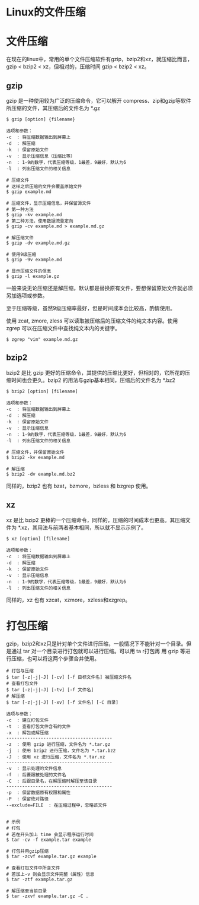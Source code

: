 # Linux的文件压缩

# 文件压缩

在现在的linux中，常用的单个文件压缩软件有gzip，bzip2和xz，就压缩比而言，gzip < bzip2 < xz，但相对的，压缩时间 gzip < bzip2 < xz。 

## gzip

gzip 是一种使用较为广泛的压缩命令，它可以解开 compress、zip和gzip等软件所压缩的文件，其压缩后的文件名为 *.gz

```shell
$ gzip [option] {filename}

选项和参数：
-c	: 将压缩数据输出到屏幕上
-d	: 解压缩
-k	: 保留原始文件
-v	: 显示压缩信息（压缩比等）
-n	: 1-9的数字，代表压缩等级，1最差，9最好，默认为6
-l	: 列出压缩文件的相关信息

# 压缩文件
# 这样之后压缩的文件会覆盖原始文件
$ gzip example.md

# 压缩文件，显示压缩信息，并保留源文件
# 第一种方法
$ gzip -kv example.md
# 第二种方法，使用数据流重定向
$ gzip -cv example.md > example.md.gz

# 解压缩文件
$ gzip -dv example.md.gz

# 使用9级压缩
$ gzip -9v example.md

# 显示压缩文件的信息
$ gzip -l example.gz
```

一般来说无论压缩还是解压缩，默认都是替换原有文件，要想保留原始文件就必须另加选项或参数。

至于压缩等级，虽然9级压缩率最好，但是时间成本会比较高，酌情使用。



使用 zcat, zmore, zless 可以读取被压缩后的压缩文件的纯文本内容。使用 zgrep 可以在压缩文件中查找纯文本内的关键字。

```shell
$ zgrep "vim" example.md.gz
```



## bzip2

bzip2 是比 gzip 更好的压缩命令，其提供的压缩比更好，但相对的，它所花的压缩时间也会更久。bzip2 的用法与gzip基本相同，压缩后的文件名为 *.bz2

```shell
$ bzip2 [option] [filename]

选项和参数：
-c	: 将压缩数据输出到屏幕上
-d	: 解压缩
-k	: 保留原始文件
-v	: 显示压缩信息
-n	: 1-9的数字，代表压缩等级，1最差，9最好，默认为6
-l	: 列出压缩文件的相关信息

# 压缩文件，并保留原始文件
$ bzip2 -kv example.md

# 解压缩
$ bzip2 -dv example.md.bz2
```

同样的，bzip2 也有 bzat，bzmore，bzless 和 bzgrep 使用。

## xz

xz 是比 bzip2 更棒的一个压缩命令，同样的，压缩的时间成本也更高。其压缩文件为 *.xz，其用法与前两者基本相同，所以就不显示示例了。

```shell
$ xz [option] [filename]

选项和参数：
-c	: 将压缩数据输出到屏幕上
-d	: 解压缩
-k	: 保留原始文件
-v	: 显示压缩信息
-n	: 1-9的数字，代表压缩等级，1最差，9最好，默认为6
-l	: 列出压缩文件的相关信息
```

同样的，xz 也有 xzcat，xzmore，xzless和xzgrep。



# 打包压缩

gzip，bzip2和xz只是针对单个文件进行压缩，一般情况下不能针对一个目录。但是通过 tar 对一个目录进行打包就可以进行压缩。可以用 ta r打包再 用 gzip 等进行压缩，也可以将这两个步骤合并使用。

```shell
# 打包与压缩
$ tar [-z|-j|-J] [-cv] [-f 目标文件名] 被压缩文件名
# 查看打包文件
$ tar [-z|-j|-J] [-tv] [-f 文件名]
# 解压缩
$ tar [-z|-j|-J] [-xv] [-f 文件名] [-C 目录]

选项与参数：
-c	: 建立打包文件
-t	: 查看打包文件含有的文件
-x	: 解包或解压缩
----------------------------------------
-z	: 使用 gzip 进行压缩，文件名为 *.tar.gz
-j	: 使用 bzip2 进行压缩，文件名为 *.tar.bz2
-J	: 使用 xz 进行压缩，文件名为 *.tar.xz
----------------------------------------
-v	: 显示处理的文件信息
-f 	: 后要跟被处理的文件名
-C 	: 后跟目录名，在解压缩时解压至该目录
----------------------------------------
-p	: 保留数据原有权限和属性
-P	: 保留绝对路径
--exclude=FILE	: 在压缩过程中，忽略该文件


# 示例
# 打包
# 若在开头加上 time 会显示程序运行时间
$ tar -cv -f example.tar example

# 打包并用gzip压缩
$ tar -zcvf example.tar.gz example

# 查看打包文件中所含文件
# 若加上-v 则会显示文件完整（属性）信息
$ tar -ztf example.tar.gz

# 解压缩至当前目录
$ tar -zxvf example.tar.gz -C .
```

